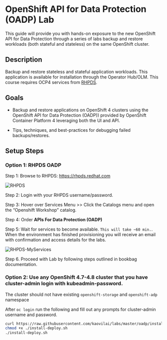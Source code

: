 # OpenShift API for Data Protection (OADP) Lab

This guide will provide you with hands-on exposure to the new OpenShift API for Data Protection through a series of labs backup and restore workloads (both stateful and stateless) on the same OpenShift cluster.

## Description

Backup and restore stateless and stateful application workloads. This application is available for installation through the Operator Hub/OLM. This course requires OCP4 services from [RHPDS](http://rhpds.redhat.com/).

## Goals

* Backup and restore applications on OpenShift 4 clusters using the OpenShift API for Data Protection (OADP)) provided by OpenShift
Container Platform 4 leveraging both the UI and API.

* Tips, techniques, and best-practices for debugging failed backups/restores.

## Setup Steps
### Option 1: RHPDS OADP 

Step 1: Browse to RHPDS: https://rhpds.redhat.com

![RHPDS](screenshots/rhpds.png)

Step 2: Login with your RHPDS username/password.

Step 3: Hover over Services Menu >> Click the Catalogs menu and open the “Openshift Workshop” catalog.

Step 4: Order **APIs For Data Protection (OADP)**

Step 5: Wait for services to become available.  ```This will take ~60 min.```. When the environment has finished provisioning you will receive an email with confirmation and access details for the labs.
<!-- TODO replace this image -->
![RHPDS-MyServices](screenshots/rhpds-myservices.png)

Step 6. Proceed with Lab by following steps outlined in bookbag documentation.

### Option 2: Use any OpenShift 4.7-4.8 cluster that you have cluster-admin login with kubeadmin-password.
The cluster should not have existing `openshift-storage` and `openshift-adp` namespace

After `oc login` run the following and fill out any prompts for cluster-admin username and password.
```bash
curl https://raw.githubusercontent.com/kaovilai/labs/master/oadp/install-deploy.sh -o install-deploy.sh;
chmod +x ./install-deploy.sh
./install-deploy.sh
```